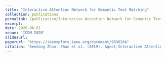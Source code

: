 ```yaml
---
title: "Interactive Attention Network for Semantic Text Matching"
collection: publications
permalink: /publication/Interactive Attention Network for Semantic Text Matching
excerpt: 
date: 2020-08-01
venue: 'ICDM 2020'
slidesurl: 
paperurl: "https://ieeexplore.ieee.org/document/9338264"
citation: 'Sendong Zhao, Zhao et al. (2019). &quot;Interactive Attention Network for Semantic Text Matching.&quot; <i>ICDM 2020</i>.'
---
```


